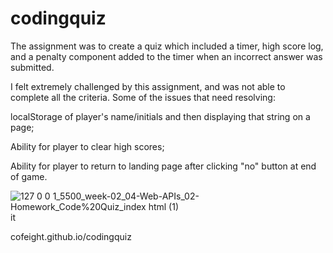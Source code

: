# codingquiz

The assignment was to create a quiz which included a timer, high score log, and a penalty component added to the timer when an incorrect answer was submitted. 

I felt extremely challenged by this assignment, and was not able to complete all the criteria. Some of the issues that need resolving:

localStorage of player's name/initials and then displaying that string on a page;

Ability for player to clear high scores;

Ability for player to return to landing page after clicking "no" button at end of game.

![127 0 0 1_5500_week-02_04-Web-APIs_02-Homework_Code%20Quiz_index html (1)](https://user-images.githubusercontent.com/90120907/135184202-0ccc451d-8b2c-4871-b746-009661e2d0e3.png)
it


cofeight.github.io/codingquiz

